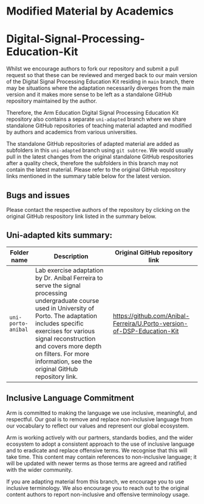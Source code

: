 
# Modified Material by Academics 
# Digital-Signal-Processing-Education-Kit

Whilst we encourage authors to fork our repository and submit a pull request so that these can be reviewed and merged back to our main version of the Digital Signal Processing Education Kit residing in `main` branch, there may be situations where the adaptation necessarily diverges from the main version and it makes more sense to be left as a standalone GitHub repository maintained by the author. 

Therefore, the Arm Education Digital Signal Processing Education Kit repository also contains a separate `uni-adapted` branch where we share standalone GitHub repositories of teaching material adapted and modified by authors and academics from various universities.  

The standalone GitHub repositories of adapted material are added as subfolders in this `uni-adapted` branch using `git subtree`. We would usually pull in the latest changes from the original standalone GitHub respositories after a quality check, therefore the subfolders in this branch may not contain the latest material. Please refer to the original GitHub repository links mentioned in the summary table below for the latest version. 

## Bugs and issues
Please contact the respective authors of the repository by clicking on the original GitHub respository link listed in the summary below. 

## Uni-adapted kits summary:

| Folder name           | Description | Original GitHub repository link |
| -----------           | ----------- | ------------------------------- | 
| `uni-porto-anibal`      | Lab exercise adaptation by Dr. Aníbal Ferreira to serve the signal processing undergraduate course used in University of Porto. The adaptation includes specific exercises for various signal reconstruction and covers more depth on filters. For more information, see the original GitHub repository link.                                                                   |  https://github.com/Anibal-Ferreira/U.Porto-version-of-DSP-Education-Kit | 



## Inclusive Language Commitment
Arm is committed to making the language we use inclusive, meaningful, and respectful. Our goal is to remove and replace non-inclusive language from our vocabulary to reflect our values and represent our global ecosystem.
 
Arm is working actively with our partners, standards bodies, and the wider ecosystem to adopt a consistent approach to the use of inclusive language and to eradicate and replace offensive terms. We recognise that this will take time. This content may contain references to non-inclusive language; it will be updated with newer terms as those terms are agreed and ratified with the wider community. 

If you are adapting material from this branch, we encourage you to use inclusive terminology. We also encourage you to reach out to the original content authors to report non-inclusive and offensive terminology usage.
